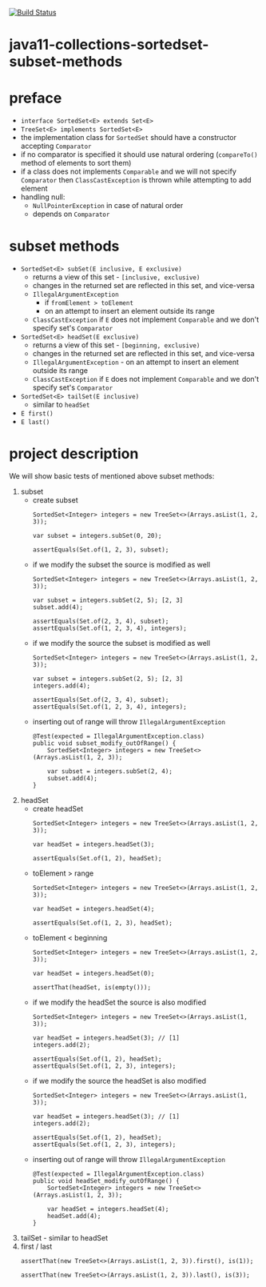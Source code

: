 [![Build Status](https://travis-ci.com/mtumilowicz/java11-collections-sortedset-subset-methods.svg?branch=master)](https://travis-ci.com/mtumilowicz/java11-collections-sortedset-subset-methods)

# java11-collections-sortedset-subset-methods

# preface
* `interface SortedSet<E> extends Set<E>`
* `TreeSet<E> implements SortedSet<E>`
* the implementation class for `SortedSet` should have a constructor accepting `Comparator`
* if no comparator is specified it should use natural ordering (`compareTo()`
    method of elements to sort them)
* if a class does not implements `Comparable` and we will not specify `Comparator` then 
`ClassCastException` is thrown while attempting to add element
* handling null:
    * `NullPointerException` in case of natural order
    * depends on `Comparator`

# subset methods
* `SortedSet<E> subSet(E inclusive, E exclusive)`
    * returns a view of this set - `[inclusive, exclusive)`
    * changes in the returned set are reflected in this set, and vice-versa
    * `IllegalArgumentException` 
        * if `fromElement > toElement`
        * on an attempt to insert an element outside its range
    * `ClassCastException` if `E` does not implement `Comparable` and we don't specify set's `Comparator`
* `SortedSet<E> headSet(E exclusive)`
    * returns a view of this set - `[beginning, exclusive)`
    * changes in the returned set are reflected in this set, and vice-versa
    * `IllegalArgumentException` - on an attempt to insert an element outside its range
    * `ClassCastException` if `E` does not implement `Comparable` and we don't specify set's `Comparator`
* `SortedSet<E> tailSet(E inclusive)`
    * similar to `headSet`
* `E first()`
* `E last()`

# project description
We will show basic tests of mentioned above subset methods:
1. subset
    * create subset
        ```
        SortedSet<Integer> integers = new TreeSet<>(Arrays.asList(1, 2, 3));
        
        var subset = integers.subSet(0, 20);
        
        assertEquals(Set.of(1, 2, 3), subset);
        ```
    * if we modify the subset the source is modified as well
        ```
        SortedSet<Integer> integers = new TreeSet<>(Arrays.asList(1, 2, 3));
        
        var subset = integers.subSet(2, 5); [2, 3]
        subset.add(4);
        
        assertEquals(Set.of(2, 3, 4), subset);
        assertEquals(Set.of(1, 2, 3, 4), integers);
        ```
    * if we modify the source the subset is modified as well
        ```
        SortedSet<Integer> integers = new TreeSet<>(Arrays.asList(1, 2, 3));
        
        var subset = integers.subSet(2, 5); [2, 3]
        integers.add(4);
        
        assertEquals(Set.of(2, 3, 4), subset);
        assertEquals(Set.of(1, 2, 3, 4), integers);
        ```
    * inserting out of range will throw `IllegalArgumentException`
        ```
        @Test(expected = IllegalArgumentException.class)
        public void subset_modify_outOfRange() {
            SortedSet<Integer> integers = new TreeSet<>(Arrays.asList(1, 2, 3));
        
            var subset = integers.subSet(2, 4);
            subset.add(4);
        }
        ```
1. headSet
    * create headSet
        ```
        SortedSet<Integer> integers = new TreeSet<>(Arrays.asList(1, 2, 3));
        
        var headSet = integers.headSet(3);
        
        assertEquals(Set.of(1, 2), headSet);
        ```
    * toElement > range
        ```
        SortedSet<Integer> integers = new TreeSet<>(Arrays.asList(1, 2, 3));

        var headSet = integers.headSet(4);

        assertEquals(Set.of(1, 2, 3), headSet);
        ```
    * toElement < beginning
        ```
        SortedSet<Integer> integers = new TreeSet<>(Arrays.asList(1, 2, 3));

        var headSet = integers.headSet(0);

        assertThat(headSet, is(empty()));
        ```
    * if we modify the headSet the source is also modified
        ```
        SortedSet<Integer> integers = new TreeSet<>(Arrays.asList(1, 3));
        
        var headSet = integers.headSet(3); // [1]
        integers.add(2);
        
        assertEquals(Set.of(1, 2), headSet);
        assertEquals(Set.of(1, 2, 3), integers);
        ```
    * if we modify the source the headSet is also modified
        ```
        SortedSet<Integer> integers = new TreeSet<>(Arrays.asList(1, 3));

        var headSet = integers.headSet(3); // [1]
        integers.add(2);

        assertEquals(Set.of(1, 2), headSet);
        assertEquals(Set.of(1, 2, 3), integers);      
        ```
    * inserting out of range will throw `IllegalArgumentException`
        ```
        @Test(expected = IllegalArgumentException.class)
        public void headSet_modify_outOfRange() {
            SortedSet<Integer> integers = new TreeSet<>(Arrays.asList(1, 2, 3));
        
            var headSet = integers.headSet(4);
            headSet.add(4);
        }
        ```
1. tailSet - similar to headSet
1. first / last
    ```
    assertThat(new TreeSet<>(Arrays.asList(1, 2, 3)).first(), is(1));
    ```
    ```
    assertThat(new TreeSet<>(Arrays.asList(1, 2, 3)).last(), is(3));
    ```